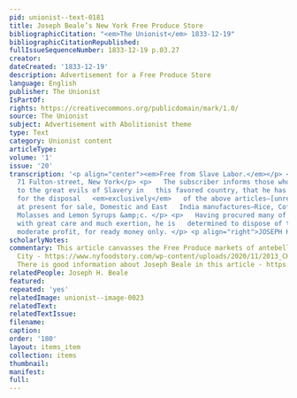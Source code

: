 ```yaml
---
pid: unionist--text-0181
title: Joseph Beale’s New York Free Produce Store
bibliographicCitation: "<em>The Unionist</em> 1833-12-19"
bibliographicCitationRepublished: 
fullIssueSequenceNumber: 1833-12-19 p.03.27
creator: 
dateCreated: '1833-12-19'
description: Advertisement for a Free Produce Store
language: English
publisher: The Unionist
IsPartOf: 
rights: https://creativecommons.org/publicdomain/mark/1.0/
source: The Unionist
subject: Advertisement with Abolitionist theme
type: Text
category: Unionist content
articleType: 
volume: '1'
issue: '20'
transcription: '<p align="center"><em>Free from Slave Labor.</em></p> <p align="center">No.
  71 Fulton-street, New York</p> <p>   The subscriber informs those who feel alive
  to the great evils of Slavery in   this favored country, that he has opened a store
  for the disposal   <em>exclusively</em>   of the above articles—[unreasable] has
  at present for sale, Domestic and East   India manufactures—Rice, Coffee, Sugar,
  Molasses and Lemon Syrups &amp;c. </p> <p>   Having procured many of the foregoing
  with great care and much exertion, he is   determined to dispose of them at a very
  moderate profit, for ready money only. </p> <p align="right">JOSEPH H. BEALE.</p> '
scholarlyNotes: 
commentary: This article canvasses the Free Produce markets of antebellum New York
  City - https://www.nyfoodstory.com/wp-content/uploads/2020/11/2013_CHNY_NY_Foodstory_FINAL-2.pdf
  There is good information about Joseph Beale in this article - https://vermonthistory.org/journal/69/vt69_s04.pdf
relatedPeople: Joseph H. Beale
featured: 
repeated: 'yes'
relatedImage: unionist--image-0023
relatedText: 
relatedTextIssue: 
filename: 
caption: 
order: '180'
layout: items_item
collection: items
thumbnail: 
manifest: 
full: 
---
```

